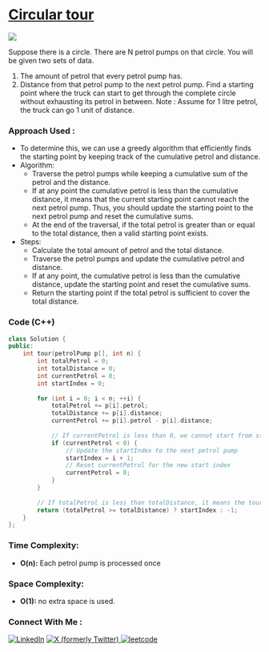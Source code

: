 # [Circular tour](https://www.geeksforgeeks.org/problems/circular-tour-1587115620/1)

![](https://badgen.net/badge/Level/Medium/yellow)

Suppose there is a circle. There are N petrol pumps on that circle. You will be given two sets of data.
1. The amount of petrol that every petrol pump has.
2. Distance from that petrol pump to the next petrol pump.
Find a starting point where the truck can start to get through the complete circle without exhausting its petrol in between.
Note :  Assume for 1 litre petrol, the truck can go 1 unit of distance.
### Approach Used :

-   To determine this, we can use a greedy algorithm that efficiently finds the starting point by keeping track of the cumulative petrol and distance.
-   Algorithm:
    -   Traverse the petrol pumps while keeping a cumulative sum of the petrol and the distance.
    -   If at any point the cumulative petrol is less than the cumulative distance, it means that the current starting point cannot reach the next petrol pump. Thus, you should update the starting point to the next petrol pump and reset the cumulative sums.
    -   At the end of the traversal, if the total petrol is greater than or equal to the total distance, then a valid starting point exists.
-   Steps:
    -   Calculate the total amount of petrol and the total distance.
    -   Traverse the petrol pumps and update the cumulative petrol and distance.
    -   If at any point, the cumulative petrol is less than the cumulative distance, update the starting point and reset the cumulative sums.
    -   Return the starting point if the total petrol is sufficient to cover the total distance.

### Code (C++)

```cpp
class Solution {
public:
    int tour(petrolPump p[], int n) {
        int totalPetrol = 0;
        int totalDistance = 0;
        int currentPetrol = 0;
        int startIndex = 0;
        
        for (int i = 0; i < n; ++i) {
            totalPetrol += p[i].petrol;
            totalDistance += p[i].distance;
            currentPetrol += p[i].petrol - p[i].distance;
            
            // If currentPetrol is less than 0, we cannot start from startIndex
            if (currentPetrol < 0) {
                // Update the startIndex to the next petrol pump
                startIndex = i + 1;
                // Reset currentPetrol for the new start index
                currentPetrol = 0;
            }
        }
        
        // If totalPetrol is less than totalDistance, it means the tour is not possible
        return (totalPetrol >= totalDistance) ? startIndex : -1;
    }
};

```

### Time Complexity:
- **O(n):** Each petrol pump is processed once

### Space Complexity:
- **O(1):** no extra space is used.

### Connect With Me : 

<a href="https://www.linkedin.com/in/shivam-ray-b4306524a/" target="_blank"><img src="https://img.shields.io/badge/LinkedIn-0077B5?style=for-the-badge&logo=linkedin&logoColor=white" alt="LinkedIn"></a>
<a href="https://x.com/rai_shivam11/" target="_blank"><img src="https://img.shields.io/badge/Twitter-1DA1F2?style=for-the-badge&logo=twitter&logoColor=white" alt="X (formerly Twitter)">
</a>
<a href="https://leetcode.com/u/shrunited0702/" target="_blank"><img src="https://img.shields.io/badge/LeetCode-000000?style=for-the-badge&logo=LeetCode&logoColor=#d16c06" alt="leetcode">
</a>